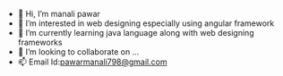 - 👋 Hi, I’m manali pawar
- 👀 I’m interested in web designing especially using angular framework
- 🌱 I’m currently learning java language along with web designing frameworks
- 💞️ I’m looking to collaborate on ...
- 📫 Email Id:pawarmanali798@gmail.com

<!---
pawar-manali/pawar-manali is a ✨ special ✨ repository because its `README.md` (this file) appears on your GitHub profile.
You can click the Preview link to take a look at your changes.
--->
